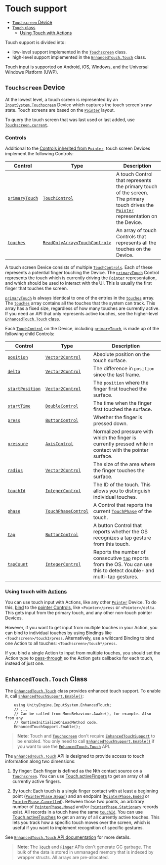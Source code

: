 # Touch support

* [`Touchscreen` Device](#touchscreen-device)
* [`Touch` class](#enhancedtouchtouch-class)
    * [Using Touch with Actions](#using-touch-with-actionsactionsmd)

Touch support is divided into:
* low-level support implemented in the [`Touchscreen`](#touchscreen-device) class.
* high-level support implemented in the [`EnhancedTouch.Touch`](#enhancedtouchtouch-class) class.

Touch input is supported on Android, iOS, Windows, and the Universal Windows Platform (UWP).

## `Touchscreen` Device

At the lowest level, a touch screen is represented by an [`InputSystem.Touchscreen`](../api/UnityEngine.InputSystem.Touchscreen.html) Device which captures the touch screen's raw state. Touch screens are based on the [`Pointer`](Pointers.md) layout.

To query the touch screen that was last used or last added, use [`Touchscreen.current`](../api/UnityEngine.InputSystem.Touchscreen.html#UnityEngine_InputSystem_Touchscreen_current).

### Controls

Additional to the [Controls inherited from `Pointer`](Pointers.md#controls), touch screen Devices implement the following Controls:

|Control|Type|Description|
|-------|----|-----------|
|[`primaryTouch`](../api/UnityEngine.InputSystem.Touchscreen.html#UnityEngine_InputSystem_Touchscreen_primaryTouch)|[`TouchControl`](../api/UnityEngine.InputSystem.Controls.TouchControl.html)|A touch Control that represents the primary touch of the screen. The primary touch drives the [`Pointer`](Pointers.md) representation on the Device.|
|[`touches`](../api/UnityEngine.InputSystem.Touchscreen.html#UnityEngine_InputSystem_Touchscreen_touches)|[`ReadOnlyArray<TouchControl>`](../api/UnityEngine.InputSystem.Controls.TouchControl.html)|An array of touch Controls that represents all the touches on the Device.|

A touch screen Device consists of multiple [`TouchControls`](../api/UnityEngine.InputSystem.Controls.TouchControl.html). Each of these represents a potential finger touching the Device. The [`primaryTouch`](../api/UnityEngine.InputSystem.Touchscreen.html#UnityEngine_InputSystem_Touchscreen_primaryTouch) Control represents the touch which is currently driving the [`Pointer`](Pointers.md) representation, and which should be used to interact with the UI. This is usually the first finger that touches the screen.

 [`primaryTouch`](../api/UnityEngine.InputSystem.Touchscreen.html#UnityEngine_InputSystem_Touchscreen_primaryTouch) is always identical to one of the entries in the [`touches`](../api/UnityEngine.InputSystem.Touchscreen.html#UnityEngine_InputSystem_Touchscreen_touches) array. The [`touches`](../api/UnityEngine.InputSystem.Touchscreen.html#UnityEngine_InputSystem_Touchscreen_touches) array contains all the touches that the system can track. This array has a fixed size, regardless of how many touches are currently active. If you need an API that only represents active touches, see the higher-level [`EnhancedTouch.Touch` class](#enhancedtouchtouch-class).

Each [`TouchControl`](../api/UnityEngine.InputSystem.Controls.TouchControl.html) on the Device, including [`primaryTouch`](../api/UnityEngine.InputSystem.Touchscreen.html#UnityEngine_InputSystem_Touchscreen_primaryTouch), is made up of the following child Controls:

|Control|Type|Description|
|-------|----|-----------|
|[`position`](../api/UnityEngine.InputSystem.Controls.TouchControl.html#UnityEngine_InputSystem_Controls_TouchControl_position)|[`Vector2Control`](../api/UnityEngine.InputSystem.Controls.Vector2Control.html)|Absolute position on the touch surface.|
|[`delta`](../api/UnityEngine.InputSystem.Controls.TouchControl.html#UnityEngine_InputSystem_Controls_TouchControl_delta)|[`Vector2Control`](../api/UnityEngine.InputSystem.Controls.Vector2Control.html)|The difference in `position` since the last frame.|
|[`startPosition`](../api/UnityEngine.InputSystem.Controls.TouchControl.html#UnityEngine_InputSystem_Controls_TouchControl_startPosition)|[`Vector2Control`](../api/UnityEngine.InputSystem.Controls.Vector2Control.html)|The `position` where the finger first touched the surface.|
|[`startTime`](../api/UnityEngine.InputSystem.Controls.TouchControl.html#UnityEngine_InputSystem_Controls_TouchControl_startTime)|[`DoubleControl`](../api/UnityEngine.InputSystem.Controls.IntegerControl.html)|The time when the finger first touched the surface.|
|[`press`](../api/UnityEngine.InputSystem.Controls.TouchControl.html#UnityEngine_InputSystem_Controls_TouchControl_press)|[`ButtonControl`](../api/UnityEngine.InputSystem.Controls.ButtonControl.html)|Whether the finger is pressed down.|
|[`pressure`](../api/UnityEngine.InputSystem.Controls.TouchControl.html#UnityEngine_InputSystem_Controls_TouchControl_pressure)|[`AxisControl`](../api/UnityEngine.InputSystem.Controls.AxisControl.html)|Normalized pressure with which the finger is currently pressed while in contact with the pointer surface.|
|[`radius`](../api/UnityEngine.InputSystem.Controls.TouchControl.html#UnityEngine_InputSystem_Controls_TouchControl_radius)|[`Vector2Control`](../api/UnityEngine.InputSystem.Controls.Vector2Control.html)|The size of the area where the finger touches the surface.|
|[`touchId`](../api/UnityEngine.InputSystem.Controls.TouchControl.html#UnityEngine_InputSystem_Controls_TouchControl_touchId)|[`IntegerControl`](../api/UnityEngine.InputSystem.Controls.IntegerControl.html)|The ID of the touch. This allows you to distinguish individual touches.|
|[`phase`](../api/UnityEngine.InputSystem.Controls.TouchControl.html#UnityEngine_InputSystem_Controls_TouchControl_phase)|[`TouchPhaseControl`](../api/UnityEngine.InputSystem.Controls.TouchPhaseControl.html)|A Control that reports the current  [`TouchPhase`](../api/UnityEngine.InputSystem.TouchPhase.html) of the touch.|
|[`tap`](../api/UnityEngine.InputSystem.Controls.TouchControl.html#UnityEngine_InputSystem_Controls_TouchControl_tap)|[`ButtonControl`](../api/UnityEngine.InputSystem.Controls.ButtonControl.html)|A button Control that reports whether the OS recognizes a tap gesture from this touch.|
|[`tapCount`](../api/UnityEngine.InputSystem.Controls.TouchControl.html#UnityEngine_InputSystem_Controls_TouchControl_tapCount)|[`IntegerControl`](../api/UnityEngine.InputSystem.Controls.ButtonControl.html)|Reports the number of consecutive [`tap`](../api/UnityEngine.InputSystem.Controls.TouchControl.html#UnityEngine_InputSystem_Controls_TouchControl_tap) reports from the OS. You can use this to detect double- and multi-tap gestures.|

### Using touch with [Actions](Actions.md)

You can use touch input with Actions, like any other [`Pointer`](Pointers.md) Device. To do this, [bind](ActionBindings.md) to the [pointer Controls](Pointers.md#controls), like `<Pointer>/press` or `<Pointer>/delta`. This gets input from the primary touch, and any other non-touch pointer Devices.

However, if you want to get input from multiple touches in your Action, you can bind to individual touches by using Bindings like `<Touchscreen>/touch3/press`. Alternatively, use a wildcard Binding to bind one Action to all touches: `<Touchscreen>/touch*/press`.

If you bind a single Action to input from multiple touches, you should set the Action type to [pass-through](Actions.md#pass-through) so the Action gets callbacks for each touch, instead of just one.

## `EnhancedTouch.Touch` Class

The [`EnhancedTouch.Touch`](../api/UnityEngine.InputSystem.EnhancedTouch.Touch.html) class provides enhanced touch support. To enable it, call [`EnhancedTouchSupport.Enable()`](../api/UnityEngine.InputSystem.EnhancedTouch.EnhancedTouchSupport.html#UnityEngine_InputSystem_EnhancedTouch_EnhancedTouchSupport_Enable):

```
    using UnityEngine.InputSystem.EnhancedTouch;
    // ...
    // Can be called from MonoBehaviour.Awake(), for example. Also from any
    // RuntimeInitializeOnLoadMethod code.
    EnhancedTouchSupport.Enable();
```

>__Note__: Touch and [`Touchscreen`](../api/UnityEngine.InputSystem.Touchscreen.html) don't require [`EnhancedTouchSupport`](../api/UnityEngine.InputSystem.EnhancedTouch.EnhancedTouchSupport.html) to be enabled. You only need to call [`EnhancedTouchSupport.Enable()`](../api/UnityEngine.InputSystem.EnhancedTouch.EnhancedTouchSupport.html#UnityEngine_InputSystem_EnhancedTouch_EnhancedTouchSupport_Enable) if you want to use the [`EnhancedTouch.Touch`](../api/UnityEngine.InputSystem.EnhancedTouch.Touch.html) API.

The [`EnhancedTouch.Touch`](../api/UnityEngine.InputSystem.EnhancedTouch.Touch.html) API is designed to provide access to touch information along two dimensions:

1. By finger: Each finger is defined as the Nth contact source on a [`Touchscreen`](../api/UnityEngine.InputSystem.Touchscreen.html). You can use  [Touch.activeFingers](../api/UnityEngine.InputSystem.EnhancedTouch.Touch.html#UnityEngine_InputSystem_EnhancedTouch_Touch_activeFingers) to get an array of all currently active fingers.

2. By touch: Each touch is a single finger contact with at least a beginning point ([`PointerPhase.Began`](../api/UnityEngine.InputSystem.TouchPhase.html)) and an endpoint ([`PointerPhase.Ended`](../api/UnityEngine.InputSystem.TouchPhase.html) or [`PointerPhase.Cancelled`](../api/UnityEngine.InputSystem.TouchPhase.html)). Between those two points, an arbitrary number of [`PointerPhase.Moved`](../api/UnityEngine.InputSystem.TouchPhase.html) and/or [`PointerPhase.Stationary`](../api/UnityEngine.InputSystem.TouchPhase.html) records exist. All records in a touch have the same [`touchId`](../api/UnityEngine.InputSystem.Controls.TouchControl.html#UnityEngine_InputSystem_Controls_TouchControl_touchId). You can use  [Touch.activeTouches](../api/UnityEngine.InputSystem.EnhancedTouch.Touch.html#UnityEngine_InputSystem_EnhancedTouch_Touch_activeTouches) to get an array of all currently active touches. This lets you track how a specific touch moves over the screen, which is useful if you want to implement recognition of specific gestures.

See [`EnhancedTouch.Touch` API documentation](../api/UnityEngine.InputSystem.EnhancedTouch.Touch.html) for more details.

>__Note__: The [`Touch`](../api/UnityEngine.InputSystem.EnhancedTouch.Touch.html) and [`Finger`](../api/UnityEngine.InputSystem.EnhancedTouch.Finger.html) APIs don't generate GC garbage. The bulk of the data is stored in unmanaged memory that is indexed by wrapper structs. All arrays are pre-allocated.
